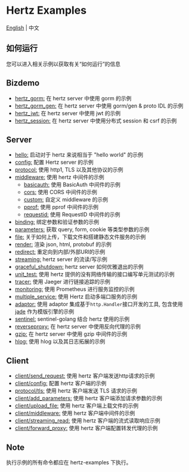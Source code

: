 # Hertz Examples

[English](README.md) | 中文

## 如何运行

您可以进入相关示例以获取有关“如何运行”的信息

## Bizdemo

- [hertz_gorm:](bizdemo/hertz_gorm) 在 hertz server 中使用 gorm 的示例
- [hertz_gorm_gen:](bizdemo/hertz_gorm_gen) 在 hertz server 中使用 gorm/gen & proto IDL 的示例
- [hertz_jwt:](bizdemo/hertz_jwt) 在 hertz server 中使用 jwt 的示例
- [hertz_session:](bizdemo/hertz_session) 在 hertz server 中使用分布式 session 和 csrf 的示例

## Server

- [hello:](hello) 启动对于 hertz 来说相当于 "hello world" 的示例
- [config:](config) 配置 Hertz server 的示例
- [protocol:](protocol) 使用 http1, TLS 以及其他协议的示例
- [middleware:](middleware) 使用 hertz 中间件的示例
  - [basicauth:](middleware/basicauth) 使用 BasicAuth 中间件的示例
  - [cors:](middleware/CORS) 使用 CORS 中间件的示例
  - [custom:](middleware/custom) 自定义 middleware 的示例
  - [pprof:](middleware/pprof) 使用 pprof 中间件的示例
  - [requestid:](middleware/requestid) 使用 RequestID 中间件的示例
- [binding:](binding) 绑定参数和验证参数的示例
- [parameters:](parameter) 获取 query, form, cookie 等类型参数的示例
- [file:](file) 关于如何上传，下载文件和搭建静态文件服务的示例
- [render:](render) 渲染 json, html, protobuf 的示例
- [redirect:](redirect) 重定向到内部/外部URI的示例
- [streaming:](streaming) hertz server 的流读/写示例
- [graceful_shutdown:](graceful_shutdown) hertz server 如何优雅退出的示例
- [unit_test:](unit_test) 使用 hertz 提供的没有网络传输的接口编写单元测试的示例
- [tracer:](tracer) 使用 Jaeger 进行链接追踪的示例
- [monitoring:](monitoring) 使用 Prometheus 进行服务监控的示例
- [multiple_service:](multiple_service) 使用 Hertz 启动多端口服务的示例
- [adaptor:](adaptor) 使用 adaptor 集成基于`http.Handler`接口开发的工具, 包含使用 [jade](https://github.com/Joker/jade) 作为模版引擎的示例
- [sentinel:](sentinel) sentinel-golang 结合 hertz 使用的示例
- [reverseproxy:](reverseproxy) 在 hertz server 中使用反向代理的示例
- [gzip:](gzip) 在 hertz server 中使用 gzip 中间件的示例
- [hlog:](hlog) 使用 hlog 以及其日志拓展的示例

## Client

- [client/send_request:](client/send_request) 使用 hertz 客户端发送http请求的示例
- [client/config:](client/config) 配置 hertz 客户端的示例
- [protocol/tls:](protocol/tls) 使用 hertz 客户端发送 TLS 请求的示例
- [client/add_parameters:](client/add_parameters) 使用 hertz 客户端添加请求参数的示例
- [client/upload_file:](client/upload_file) 使用 hertz 客户端上载文件的示例
- [client/middleware:](client/middleware) 使用 hertz 客户端中间件的示例
- [client/streaming_read:](client/streaming_read) 使用 hertz 客户端的流式读取响应示例
- [client/forward_proxy:](client/forward_proxy) 使用 hertz 客户端配置转发代理的示例

## Note

执行示例的所有命令都应在 hertz-examples 下执行。
